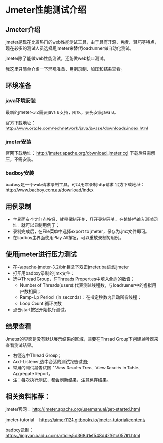 # Jmeter性能测试介绍

## Jmeter介绍

jmeter是现在比较热门的web性能测试工具，由于具有开源、免费、轻巧等特点，现在较多的测试人员选择用jmeter来替代loadrunner做自动化测试。

jmeter除了能做web性能测试，还能做web接口测试。

我这里只简单介绍一下环境准备、用例录制、加压和结果查看。


## 环境准备

### java环境安装

最新的jmeter-3.2需要java 8支持，所以，要先安装java 8。

官方下载地址：
http://www.oracle.com/technetwork/java/javase/downloads/index.html

### jmeter安装

官网下载地址：
http://jmeter.apache.org/download_jmeter.cgi
下载后只需解压，不需安装。

### badboy安装

badboy是一个web请求录制工具，可以用来录制http请求
官方下载地址：
http://www.badboy.com.au/download/index

## 用例录制

- 主界面有个大红点按钮，就是录制开关，打开录制开关，在地址栏输入测试网址，就可以录制用例了；
- 录制完成后，在File菜单中选择export to jmeter，保存为.jmx文件即可。
- 在badboy主界面使用Play All按钮，可以重放录制的用例。

## 使用jmeter进行压力测试

- 在~\apache-jmeter-3.2\bin目录下双击jmeter.bat启动jmeter
- 打开用badboy录制的.jmx文件；
- 选中Thread Group，在Threads Properties中填入合适的数值；
	- Number of Threads(users):代表测试线程数，与loadrunner中的虚拟用户数相同；
	- Ramp-Up Period（in seconds）：在指定秒数内启动所有线程；
	- Loop Count:循环次数
- 点击start按钮开始执行测试。

## 结果查看

Jmeter的界面是没有默认展示结果的区域，需要在Thread Group下创建监听器来查看测试结果。

- 右键选中Thread Group；
- Add-Listener,选中合适的测试报告试图;
- 常用的测试报告试图：View Results Tree、View Results in Table、Aggregate Report。
- 注：每次执行测试，都会刷新结果，注意保存结果。

## 相关资料推荐：

jmeter官网：
http://jmeter.apache.org/usermanual/get-started.html

jmeter-tutorial：
https://aimer1124.gitbooks.io/jmeter-tutorial/content/

badboy录制：
https://jingyan.baidu.com/article/5d368d1ef548d43f61c05761.html



